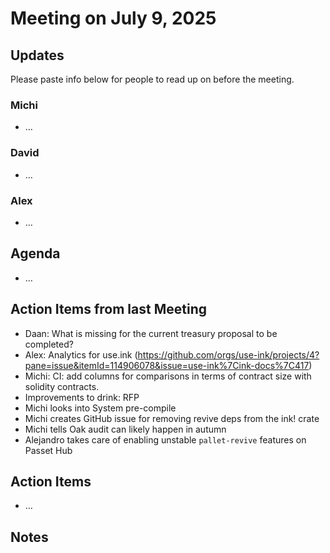 # Meeting on July 9, 2025

## Updates

Please paste info below for people to read up on before the meeting.

### Michi
- …
  
### David
- …

### Alex
- …
  
## Agenda
- …

## Action Items from last Meeting
- Daan: What is missing for the current treasury proposal to be completed? 
- Alex: Analytics for use.ink (https://github.com/orgs/use-ink/projects/4?pane=issue&itemId=114906078&issue=use-ink%7Cink-docs%7C417)
- Michi: CI: add columns for comparisons in terms of contract size with solidity contracts.
- Improvements to drink: RFP
- Michi looks into System pre-compile
- Michi creates GitHub issue for removing revive deps from the ink! crate
- Michi tells Oak audit can likely happen in autumn
- Alejandro takes care of enabling unstable `pallet-revive` features on Passet Hub

## Action Items
- …
  
## Notes
